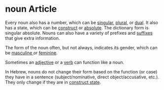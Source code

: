 # noun Article

Every noun also has a number, which can be [singular](https://git.door43.org/Door43/en-uhg/src/master/content/number_singular/02.md), [plural](https://git.door43.org/Door43/en-uhg/src/master/content/number_plural/02.md), or [dual](https://git.door43.org/Door43/en-uhg/src/master/content/number_dual/02.md). It also has a state, which can be [construct](https://git.door43.org/Door43/en-uhg/src/master/content/state_construct/02.md) or [absolute](https://git.door43.org/Door43/en-uhg/src/master/content/state_absolute/02.md). The dictionary form is singular absolute. Nouns can also have a variety of prefixes and [suffixes](https://git.door43.org/Door43/en-uhg/src/master/content/suffix/02.md) that give extra information.

The form of the noun often, but not always, indicates its gender, which can be [masculine ](https://git.door43.org/Door43/en-uhg/src/master/content/gender_masculine/02.md) or [feminine](https://git.door43.org/Door43/en-uhg/src/master/content/gender_feminine/02.md).

Sometimes an [adjective](https://git.door43.org/Door43/en-uhg/src/master/content/adjective/02.md#substantive) or a [verb](https://git.door43.org/Door43/en-uhg/src/master/content/verb/02.md#verbal-nouns) can function like a noun.

In Hebrew, nouns do not change their form based on the function (or case) they have in a sentence (subject/nominative, direct object/accusative, etc.). They only change if they are in [construct state](https://git.door43.org/Door43/en-uhg/src/master/content/state_construct/02.md).